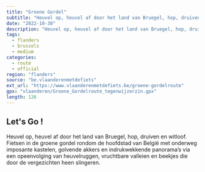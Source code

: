 ```yaml
---
title: "Groene Gordel"
subtitle: "Heuvel op, heuvel af door het land van Bruegel, hop, druiven en witloof. Fietsen in de groene gordel rondom de hoofdstad van België."
date: "2022-10-30"
description: "Heuvel op, heuvel af door het land van Bruegel, hop, druiven en witloof. Fietsen in de groene gordel rondom de hoofdstad van België." 
tags:
  - flanders
  - brussels
  - medium
categories: 
  - route
  - official
region: "flanders"
source: "be.vlaanderenmetdefiets"
ext_url: "https://www.vlaanderenmetdefiets.be/groene-gordelroute"
gpx: "vlaanderen/Groene_Gordelroute_tegenwijzerzin.gpx"
length: 126
---
```


## Let's Go !

Heuvel op, heuvel af door het land van Bruegel, hop, druiven en witloof. Fietsen in de groene gordel rondom de hoofdstad van België met onderweg imposante kastelen, golvende akkers en indrukwekkende panorama’s via een opeenvolging van heuvelruggen, vruchtbare valleien en beekjes die door de vergezichten heen slingeren.